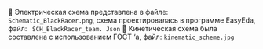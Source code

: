 	Электрическая схема представлена в файле: `` Schematic_BlackRacer.png``, схема проектировалась в программе EasyEda, файл: `` SCH_BlackRacer_team. Json``
	 Кинетическая схема была составлена с использованием ГОСТ ‘а, файл: ``kinematic_scheme.jpg``
